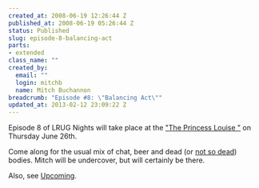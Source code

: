 ```yaml
--- 
created_at: 2008-06-19 12:26:44 Z
published_at: 2008-06-19 05:26:44 Z
status: Published
slug: episode-8-balancing-act
parts: 
- extended
class_name: ""
created_by: 
  email: ""
  login: mitchb
  name: Mitch Buchannon
breadcrumb: "Episode #8: \"Balancing Act\""
updated_at: 2013-02-12 23:09:22 Z
---
```


Episode 8 of LRUG Nights will take place at the ["The Princess Louise "](http://www.fancyapint.com/pubs/pub482.html) on Thursday June 26th.

Come along for the usual mix of chat, beer and dead (or [not so dead](http://www.tv.com/baywatch-nights/balancing-act/episode/41748/summary.html)) bodies. Mitch will be undercover, but will certainly be there.

Also, see [Upcoming](http://upcoming.yahoo.com/event/814086).

